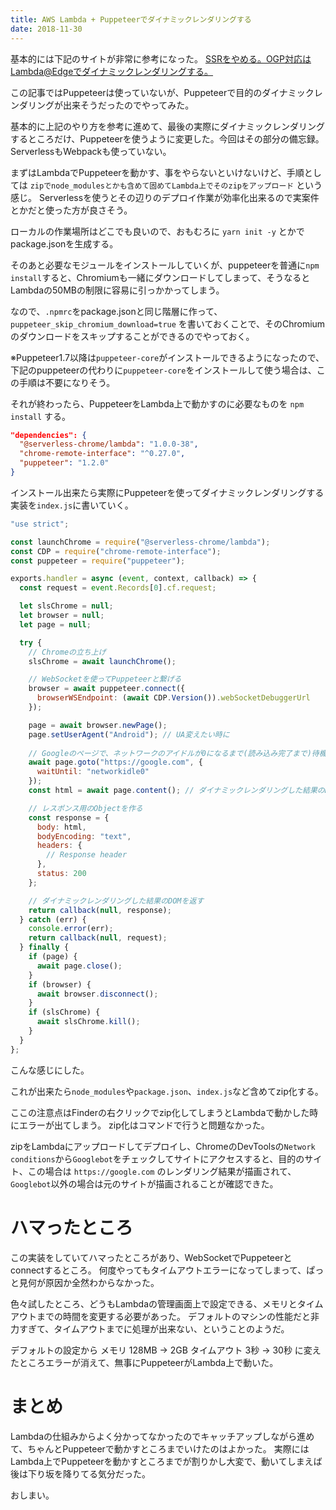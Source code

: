 ```yaml
---
title: AWS Lambda + Puppeteerでダイナミックレンダリングする
date: 2018-11-30
---
```


基本的には下記のサイトが非常に参考になった。
[SSRをやめる。OGP対応はLambda@Edgeでダイナミックレンダリングする。](https://qiita.com/geerpm/items/78e2b85dca3cb698e98d)

この記事ではPuppeteerは使っていないが、Puppeteerで目的のダイナミックレンダリングが出来そうだったのでやってみた。

基本的に上記のやり方を参考に進めて、最後の実際にダイナミックレンダリングするところだけ、Puppeteerを使うように変更した。今回はその部分の備忘録。ServerlessもWebpackも使っていない。

まずはLambdaでPuppeteerを動かす、事をやらないといけないけど、手順としては
`zipでnode_modulesとかも含めて固めてLambda上でそのzipをアップロード`
という感じ。
Serverlessを使うとその辺りのデプロイ作業が効率化出来るので実案件とかだと使った方が良さそう。

ローカルの作業場所はどこでも良いので、おもむろに `yarn init -y` とかでpackage.jsonを生成する。

そのあと必要なモジュールをインストールしていくが、puppeteerを普通に`npm install`すると、Chromiumも一緒にダウンロードしてしまって、そうなるとLambdaの50MBの制限に容易に引っかかってしまう。

なので、`.npmrc`をpackage.jsonと同じ階層に作って、
`puppeteer_skip_chromium_download=true`
を書いておくことで、そのChromiumのダウンロードをスキップすることができるのでやっておく。

※Puppeteer1.7以降は`puppeteer-core`がインストールできるようになったので、下記のpuppeteerの代わりに`puppeteer-core`をインストールして使う場合は、この手順は不要になりそう。

それが終わったら、PuppeteerをLambda上で動かすのに必要なものを `npm install` する。
```json
"dependencies": {
  "@serverless-chrome/lambda": "1.0.0-38",
  "chrome-remote-interface": "^0.27.0",
  "puppeteer": "1.2.0"
}
```

インストール出来たら実際にPuppeteerを使ってダイナミックレンダリングする実装を`index.js`に書いていく。

```js
"use strict";

const launchChrome = require("@serverless-chrome/lambda");
const CDP = require("chrome-remote-interface");
const puppeteer = require("puppeteer");

exports.handler = async (event, context, callback) => {
  const request = event.Records[0].cf.request;

  let slsChrome = null;
  let browser = null;
  let page = null;

  try {
    // Chromeの立ち上げ
    slsChrome = await launchChrome();

    // WebSocketを使ってPuppeteerと繋げる
    browser = await puppeteer.connect({
      browserWSEndpoint: (await CDP.Version()).webSocketDebuggerUrl
    });

    page = await browser.newPage();
    page.setUserAgent("Android"); // UA変えたい時に
    
    // Googleのページで、ネットワークのアイドルが0になるまで(読み込み完了まで)待機
    await page.goto("https://google.com", {
      waitUntil: "networkidle0"
    });
    const html = await page.content(); // ダイナミックレンダリングした結果のDOM要素を取得

    // レスポンス用のObjectを作る
    const response = {
      body: html,
      bodyEncoding: "text",
      headers: {
        // Response header
      },
      status: 200
    };

    // ダイナミックレンダリングした結果のDOMを返す
    return callback(null, response);
  } catch (err) {
    console.error(err);
    return callback(null, request);
  } finally {
    if (page) {
      await page.close();
    }
    if (browser) {
      await browser.disconnect();
    }
    if (slsChrome) {
      await slsChrome.kill();
    }
  }
};

```

こんな感じにした。

これが出来たら`node_modules`や`package.json`、`index.js`など含めてzip化する。

ここの注意点はFinderの右クリックでzip化してしまうとLambdaで動かした時にエラーが出てしまう。
zip化はコマンドで行うと問題なかった。

zipをLambdaにアップロードしてデプロイし、ChromeのDevToolsの`Network conditions`から`Googlebot`をチェックしてサイトにアクセスすると、目的のサイト、この場合は `https://google.com` のレンダリング結果が描画されて、`Googlebot`以外の場合は元のサイトが描画されることが確認できた。

<!-- [モバイルフレンドリーテスト](https://search.google.com/test/mobile-friendly?hl=ja)をやってもちゃんとGoogleのサイトの方がレンダリングされていた。 -->

# ハマったところ

この実装をしていてハマったところがあり、WebSocketでPuppeteerとconnectするところ。
何度やってもタイムアウトエラーになってしまって、ぱっと見何が原因か全然わからなかった。

色々試したところ、どうもLambdaの管理画面上で設定できる、メモリとタイムアウトまでの時間を変更する必要があった。
デフォルトのマシンの性能だと非力すぎて、タイムアウトまでに処理が出来ない、ということのようだ。

デフォルトの設定から
メモリ 128MB → 2GB
タイムアウト 3秒 → 30秒
に変えたところエラーが消えて、無事にPuppeteerがLambda上で動いた。

# まとめ
Lambdaの仕組みからよく分かってなかったのでキャッチアップしながら進めて、ちゃんとPuppeteerで動かすところまでいけたのはよかった。
実際にはLambda上でPuppeteerを動かすところまでが割りかし大変で、動いてしまえば後は下り坂を降りてる気分だった。

おしまい。
